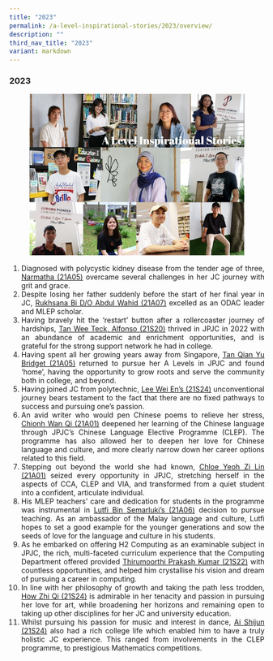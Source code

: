```yaml
---
title: "2023"
permalink: /a-level-inspirational-stories/2023/overview/
description: ""
third_nav_title: "2023"
variant: markdown
---
```

<div align="justify">

<h3><strong>2023</strong></h3>

<figure>
<img src="/images/Accomplishment/2023%20inspiring/A%20Level%20Inspirational%20Stories%202023%20Landing%20Page%20Collage.jpg">
</figure>


	
<ol>
<li>Diagnosed with polycystic kidney disease from the tender age of three, <a href="/a-level-inspirational-stories/2023/Narmatha">Narmatha (21A05)</a> overcame several challenges in her JC journey with grit and grace.</li>

<li>Despite losing her father suddenly before the start of her final year in JC, <a href="/a-level-inspirational-stories/2023/Rukhsana">Rukhsana Bi D/O Abdul Wahid (21A07)</a> excelled as an ODAC leader and MLEP scholar.</li>

<li>Having bravely hit the ‘restart’ button after a rollercoaster journey of hardships, <a href="/a-level-inspirational-stories/2023/TanWeeTeckAlfonso">Tan Wee Teck, Alfonso (21S20)</a> thrived in JPJC in 2022 with an abundance of academic and enrichment opportunities, and is grateful for the strong support network he had in college.</li>	
	
<li>Having spent all her growing years away from Singapore, <a href="/a-level-inspirational-stories/2023/TanQianYuBridget">Tan Qian Yu Bridget (21A05)</a> returned to pursue her A Levels in JPJC and found ‘home’, having the opportunity to grow roots and serve the community both in college, and beyond.</li>	
	
<li>Having joined JC from polytechnic, 
<a href="/a-level-inspirational-stories/2023/LeeWeiEn">Lee Wei En’s (21S24)</a> unconventional journey bears testament to the fact that there are no fixed pathways to success and pursuing one’s passion.</li>
	
<li>An avid writer who would pen Chinese poems to relieve her stress, <a href="/a-level-inspirational-stories/2023/ChionhWanQi">Chionh Wan Qi (21A01)</a> deepened her learning of the Chinese language through JPJC’s Chinese Language Elective Programme (CLEP). The programme has also allowed her to deepen her love for Chinese language and culture, and more clearly narrow down her career options related to this field.</li>	
	
<li>Stepping out beyond the world she had known, <a href="/a-level-inspirational-stories/2023/ChloeYeohZiLin">Chloe Yeoh Zi Lin (21A01)</a>  seized every opportunity in JPJC, stretching herself in the aspects of CCA, CLEP and VIA, and transformed from a quiet student into a confident, articulate individual.</li>
	
<li>His MLEP teachers’ care and dedication for students in the programme was instrumental in <a href="/a-level-inspirational-stories/2023/LutfiBinSemarluki">Lutfi Bin Semarluki’s (21A06)</a> decision to pursue teaching. As an ambassador of the Malay language and culture, Lutfi hopes to set a good example for the younger generations and sow the seeds of love for the language and culture in his students.</li>
	
<li>As he embarked on offering H2 Computing as an examinable subject in JPJC, the rich, multi-faceted curriculum experience that the Computing Department offered provided <a href="/a-level-inspirational-stories/2023/ThirumoorthiPrakashKumar">Thirumoorthi Prakash Kumar (21S22)</a> with countless opportunities, and helped him crystallise his vision and dream of pursuing a career in computing.</li>	
	
<li>In line with her philosophy of growth and taking the path less trodden, <a href="/a-level-inspirational-stories/2023/HowZhiQi">	How Zhi Qi (21S24)</a> is admirable in her tenacity and passion in pursuing her love for art, while broadening her horizons and remaining open to taking up other disciplines for her JC and university education.</li>
	
<li>Whilst pursuing his passion for music and interest in dance, <a href="/a-level-inspirational-stories/2023/AiShijun">Ai Shijun (21S24)</a> also had a rich college life which enabled him to have a truly holistic JC experience. This ranged from involvements in the CLEP programme, to prestigious Mathematics competitions.</li>	
	
	
</ol></div>
